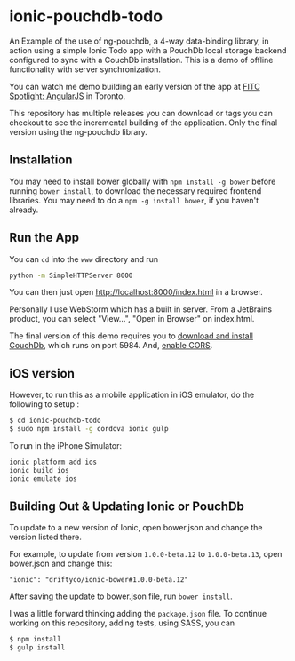ionic-pouchdb-todo
==========================

An Example of the use of ng-pouchdb, a 4-way data-binding library, in action using a simple Ionic Todo app with a 
PouchDb local storage backend configured to sync with a CouchDb installation. This is a demo of offline functionality
with server synchronization.

You can watch me demo building an early version of the app at 
[FITC Spotlight: AngularJS](http://youtu.be/6ecuA-pOev0?t=14m9s) in Toronto.

This repository has multiple releases you can download or tags you can checkout to see the incremental building 
of the application. Only the final version using the ng-pouchdb library.

## Installation

You may need to install bower globally with `npm install -g bower` before running `bower install`, to download 
the necessary required frontend libraries. You may need to do a `npm -g install bower`, if you haven't already. 

## Run the App
 
You can `cd` into the `www` directory and run 

```bash
python -m SimpleHTTPServer 8000
```

You can then just open [http://localhost:8000/index.html](http://localhost:8000/index.html) in a browser.

Personally I use WebStorm which has a built in server. From a JetBrains product, you can select "View...", "Open in Browser" on index.html.

The final version of this demo requires you to [download and install CouchDb](http://couchdb.apache.org/#download), which runs on port 5984. And, [enable CORS](http://docs.couchdb.org/en/1.6.1/config/http.html#cross-origin-resource-sharing).

## iOS version

However, to run this as a mobile application in iOS emulator,
do the following to setup : 

```bash
$ cd ionic-pouchdb-todo
$ sudo npm install -g cordova ionic gulp
```

To run in the iPhone Simulator:

```bash
ionic platform add ios
ionic build ios
ionic emulate ios
```

## Building Out & Updating Ionic or PouchDb

To update to a new version of Ionic, open bower.json and change the version listed there.

For example, to update from version `1.0.0-beta.12` to `1.0.0-beta.13`, open bower.json and change this:

```
"ionic": "driftyco/ionic-bower#1.0.0-beta.12"
```

After saving the update to bower.json file, run `bower install`.

I was a little forward thinking adding  the `package.json` file.
To continue working on this repository, adding tests, using SASS, you can

```bash
$ npm install
$ gulp install
```
